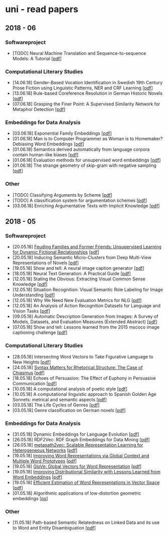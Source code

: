 # uni - read papers

## 2018 - 06
### Softwareproject
* [TODO] Neural Machine Translation and Sequence-to-sequence Models: A Tutorial [[pdf](https://arxiv.org/pdf/1703.01619.pdf)]

### Computational Literary Studies
* [14.06.18] Gender-Based Vocation Identification in Swedish 19th Century Prose Fiction using Linguistic Patterns, NER and CRF Learning [[pdf](https://pdfs.semanticscholar.org/1ae9/89d9ea6cc1f7f62d89296a230890b54cd9bb.pdf)]
* [13.06.18] Rule-based Coreference Resolution in German Historic Novels [[pdf](http://www.aclweb.org/anthology/W15-0711)]
* [07.06.18] Grasping the Finer Point: A Supervised Similarity Network for Metaphor Detection [[pdf](https://arxiv.org/pdf/1709.00575.pdf)]

### Embeddings for Data Analysis
* [03.06.18] Exponential Family Embeddings [[pdf](https://pdfs.semanticscholar.org/54ed/3bc25c3dac5f782159519b6bf574b0e0a584.pdf)]
* [01.06.18] Man is to Computer Programmer as Woman is to Homemaker? Debiasing Word Embeddings [[pdf](http://papers.nips.cc/paper/6228-man-is-to-computer-programmer-as-woman-is-to-homemaker-debiasing-word-embeddings.pdf)]
* [01.06.18] Semantics derived automatically from language corpora contain human-like biases [[pdf](http://science.sciencemag.org.ubproxy.ub.uni-heidelberg.de/content/sci/356/6334/183.full.pdf)]
* [01.06.18] Evaluation methods for unsupervised word embeddings [[pdf](http://aclweb.org/anthology/D15-1036)]
* [01.06.18] The strange geometry of skip-gram with negative sampling [[pdf](https://www.aclweb.org/anthology/D17-1308)]

### Other
* [TODO] Classifying Arguments by Scheme [[pdf](http://www.aclweb.org/anthology/P11-1099)]
* [TODO] A classification system for argumentation schemes [[pdf](https://content.iospress.com/download/argument-and-computation/1123772?id=argument-and-computation%2F1123772)]
* [03.06.18] Enriching Argumentative Texts with Implicit Knowledge [[pdf](https://pdfs.semanticscholar.org/c9ef/1900835aa2d436e903770627c90d77b5eb7e.pdf)]

## 2018 - 05
### Softwareproject
* [20.05.18] [Feuding Families and Former Friends: Unsupervised Learning for Dynamic Fictional Reclationships](papernotes/feuding_families.md) [[pdf](http://www.aclweb.org/anthology/N16-1180)]
* [20.05.18] Inducing Semantic Micro-Clusters from Deep Multi-View Representations of Novels [[pdf](http://www.aclweb.org/anthology/D17-1200)]
* [19.05.18] Show and tell: A neural image caption generator [[pdf](https://www.cv-foundation.org/openaccess/content_cvpr_2015/app/2A_101.pdf)]
* [18.05.18] Neural Text Generation: A Practical Guide [[pdf](https://cs.stanford.edu/~zxie/textgen.pdf)]
* [12.05.18] Stating the Obvious: Extracting Visual Common Sense Knowledge [[pdf](http://www.cs.virginia.edu/~vicente/files/naacl2016.pdf)]
* [12.05.18] Situation Recognition: Visual Semantic Role Labeling for Image Understanding [[pdf](https://homes.cs.washington.edu/~ali/papers/SituationRecognition.pdf)]
* [12.05.18]  Why We Need New Evaluation Metrics for NLG [[pdf](https://arxiv.org/pdf/1707.06875.pdf)]
* [12.05.18] An Analysis of Action Recognition Datasets for Language and Vision Tasks [[pdf](https://arxiv.org/pdf/1704.07129.pdf)]
* [09.05.18] Automatic Description Generation from Images: A Survey of Models, Datasets,
and Evaluation Measures (Extended Abstract) [[pdf](https://www.ijcai.org/proceedings/2017/0704.pdf)] 
* [07.05.18] Show and tell: Lessons learned from the 2015 mscoco image captioning challenge [[pdf](https://ieeexplore.ieee.org/stamp/stamp.jsp?arnumber=7505636)]

### Computational Literary Studies
* [28.05.18] Intersecting Word Vectors to Take Figurative Language to New Heights [[pdf](http://www.aclweb.org/anthology/W16-0203)]
* [24.05.18] [Syntax Matters for Rhetorical Structure: The Case of Chiasmus](papernotes/case_of_chiasmus.md) [[pdf](http://stp.lingfil.uu.se/~marie/CLFL2016.pdf)]
* [18.05.18] Echoes of Persuasion: The Effect of Euphony in Persuasive Communication [[pdf](https://aclweb.org/anthology/N/N15/N15-1172.pdf)]
* [10.05.18] A computational analysis of poetic style [[pdf](https://nlp.stanford.edu/pubs/lilt15.pdf)]
* [10.05.18] A computational linguistic approach to Spanish Golden Age Sonnets: metrical and semantic aspects [[pdf](http://www.dlsi.ua.es/~borja/navarro2015_GoldenAgeSonnets.pdf)]
* [03.05.18] The Life Cycles of Genres [[pdf](https://www.ideals.illinois.edu/bitstream/handle/2142/90161/LifeCyclesOfGenres.pdf?sequence=2)]
* [03.05.18] Genre classification on German novels [[pdf](https://www.uni-weimar.de/medien/webis/events/tir-15/tir15-papers-final/Hettinger2015-tir-paper.pdf)]

### Embeddings for Data Analysis
* [31.05.18] Dynamic Embeddings for Language Evolution [[pdf](http://www.cs.columbia.edu/~blei/papers/RudolphBlei2018.pdf)]
* [26.05.18] RDF2Vec: RDF Graph Embeddings for Data Mining [[pdf](https://ub-madoc.bib.uni-mannheim.de/41307/1/Ristoski_RDF2Vec.pdf)]
* [26.05.18] [metapath2vec: Scalable Representation Learning for Heterogeneous Networks](papernotes/metapath2vec.md) [[pdf](https://www3.nd.edu/~dial/publications/dong2017metapath2vec.pdf)]
* [19.05.18] [Improving Word Representations via Global Context and Multiple Word Prototypes](papernotes/improving_word_representations.md) [[pdf](http://www.aclweb.org/anthology/P12-1092)]
* [19.05.18] [GloVe: Global Vectors for Word Representation](papernotes/glove.md) [[pdf](http://aclweb.org/anthology/D/D14/D14-1162.pdf)]
* [19.05.18] [Improving Distributional Similarity with Lessons Learned from Word Embeddings](papernotes/improving_distributional_similarity.md) [[pdf](https://transacl.org/ojs/index.php/tacl/article/download/570/124)]
* [19.05.18] [Efficient Estimation of Word Representations in Vector Space](papernotes/efficient_estimation_word_representation.md) [[pdf](https://arxiv.org/pdf/1301.3781.pdf)]
* [01.05.18] Algorithmic applications of low-distortion geometric embeddings [[ps](https://people.csail.mit.edu/indyk/tut.ps)]

### Other
*  [11.05.18] Path-based Semantic Relatedness on Linked Data and its use to Word and Entity Disambiguation [[pdf](http://iswc2015.semanticweb.org/sites/iswc2015.semanticweb.org/files/93660401.pdf)]